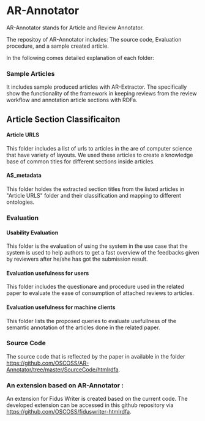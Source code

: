 # AR-Annotator
AR-Annotator stands for Article and Review Annotator.

The repositoy of AR-Annotator includes:
  The source code, 
  Evaluation procedure,
  and a sample created article.      
  
  In the following comes detailed explanation of each folder:
  
  ### Sample Articles 
  
  It includes sample produced articles with AR-Extractor. The specifically show the functionality of the framework in keeping reviews from the review workflow and annotation article sections with RDFa.     
  
  ## Article Section Classificaiton 
  #### Article URLS
  This folder includes a list of urls to articles in the are of computer science that have variety of layouts. We used these articles to create a knowledge base of common titles for different sections inside articles.
  
  #### AS_metadata
  This folder holdes the extracted section titles from the listed articles in "Article URLS" folder and their classification and mapping to different ontologies. 
  
  ### Evaluation
  #### Usability Evaluation
  This folder is the evaluation of using the system in the use case that the system is used to help authors to get a fast overview of the feedbacks given by reviewers after he/she has got the submission result.
  #### Evaluation usefulness for users
 This folder includes the questionare and procedure used in the related paper to evaluate the ease of consumption of attached reviews to articles. 
 #### Evaluation usefulness for machine clients
 This folder lists the proposed queries to evaluate usefullness of the semantic annotation of the articles done in the related paper.
  
 ### Source Code
  The source code that is reflected by the paper in available in the folder https://github.com/OSCOSS/AR-Annotator/tree/master/SourceCode/htmlrdfa.

### An extension based on AR-Annotator :
An extension for Fidus Writer is created based on the current code. The developed extension can be accessed in this github repository via https://github.com/OSCOSS/fiduswriter-htmlrdfa. 
